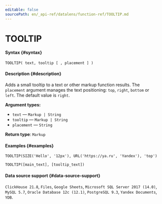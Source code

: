 ```yaml
---
editable: false
sourcePath: en/_api-ref/datalens/function-ref/TOOLTIP.md
---
```


# TOOLTIP



#### Syntax {#syntax}


```
TOOLTIP( text, tooltip [ , placement ] )
```

#### Description {#description}
Adds a small tooltip to a text or other markup function results. The `placement` argument manages the text positioning: `top`, `right`, `bottom` or `left`. The default value is `right`.

**Argument types:**
- `text` — `Markup | String`
- `tooltip` — `Markup | String`
- `placement` — `String`


**Return type**: `Markup`

#### Examples {#examples}

```
TOOLTIP(SIZE('Hello', '12px'), URL('https://ya.ru', 'Yandex'), 'top')
```

```
TOOLTIP([main_text], [tooltip_text])
```


#### Data source support {#data-source-support}

`ClickHouse 21.8`, `Files`, `Google Sheets`, `Microsoft SQL Server 2017 (14.0)`, `MySQL 5.7`, `Oracle Database 12c (12.1)`, `PostgreSQL 9.3`, `Yandex Documents`, `YDB`.
